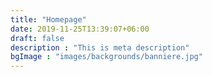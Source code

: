```yaml
---
title: "Homepage"
date: 2019-11-25T13:39:07+06:00
draft: false
description : "This is meta description"
bgImage : "images/backgrounds/banniere.jpg"
---
```


